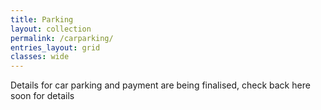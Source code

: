 ```yaml
---
title: Parking
layout: collection
permalink: /carparking/
entries_layout: grid
classes: wide
---
```


Details for car parking and payment are being finalised, check back here soon for details